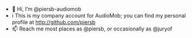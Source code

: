 - 👋 Hi, I’m @piersb-audiomob
- ℹ️ This is my company account for AudioMob; you can find my personal profile at http://github.com/piersb
- 📫 Reach me most places as @piersb, or occasionally as @juryof
